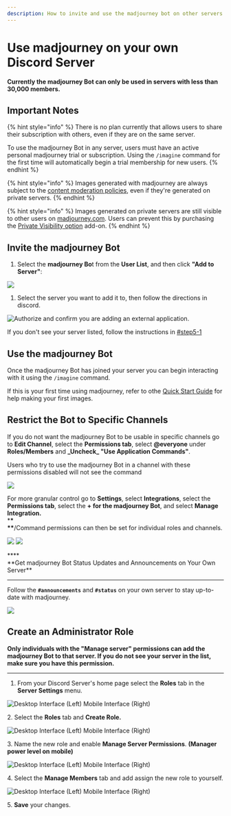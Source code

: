 ```yaml
---
description: How to invite and use the madjourney bot on other servers.
---
```


# Use madjourney on your own Discord Server

**Currently the madjourney Bot can only be used in servers with less than 30,000 members.**

## Important Notes

{% hint style="info" %}
There is no plan currently that allows users to share their subscription with others, even if they are on the same server.

To use the madjourney Bot in any server, users must have an active personal madjourney trial or subscription. Using the `/imagine` command for the first time will automatically begin a trial membership for new users.
{% endhint %}

{% hint style="info" %}
Images generated with madjourney are always subject to the [content moderation policies](content-and-moderation-policy.md), even if they're generated on private servers.
{% endhint %}

{% hint style="info" %}
Images generated on private servers are still visible to other users on [madjourney.com](https://www.madjourney.com/app/feed/all/). Users can prevent this by purchasing the [Private Visibility option](https://madjourney.gitbook.io/docs/billing#private-visibility-option-+usd20-month) add-on.
{% endhint %}

## Invite the madjourney Bot <a href="#step5" id="step5"></a>

1. Select the **madjourney Bo**t from the **User List**, and then click **"Add to Server"**:&#x20;

![](.gitbook/assets/MJ_BotInvite.png)

1. Select the server you want to add it to, then follow the directions in discord.

![Authorize and confirm you are adding an external application.](.gitbook/assets/MJ_AuthorizeBot.png)

If you don't see your server listed, follow the instructions in [#step5-1](use-madjourney-on-your-own-discord-server.md#step5-1 "mention")

## Use the madjourney Bot

Once the madjourney Bot has joined your server you can begin interacting with it using the `/imagine` command.

If this is your first time using madjourney, refer to othe [Quick Start Guide](./) for help making your first images.

## Restrict the Bot to Specific Channels

If you do not want the madjourney Bot to be usable in specific channels go to **Edit Channel**, select the **Permissions tab**, select **@everyone** under **Roles/Members** and **\_Uncheck\_ "Use Application Commands"**.

Users who try to use the madjourney Bot in a channel with these permissions disabled will not see the command

![](.gitbook/assets/MJ_RestrictChannel.png)

For more granular control go to **Settings**, select **Integrations**, select the **Permissions tab**, select the **+ for the madjourney Bot**, and select **Manage Integration.** \
\***\*\
\*\***/Command permissions can then be set for individual roles and channels.

![](.gitbook/assets/MJ_Integrations.png) ![](.gitbook/assets/image.png)

\***\*\
**Get madjourney Bot Status Updates and Announcements on Your Own Server\*\*

---

Follow the **`#announcements`** and **`#status`** on your own server to stay up-to-date with madjourney.

![](.gitbook/assets/MJ_StatusFollow.png)

## Create an Administrator Role <a href="#step5" id="step5"></a>

**Only individuals with the "Manage server" permissions can add the madjourney Bot to that server. If you do not see your server in the list, make sure you have this permission.**

---

1. From your Discord Server's home page select the **Roles** tab in the **Server Settings** menu.

![Desktop Interface (Left)          Mobile Interface (Right)](.gitbook/assets/MJ_ServerSettings.png)

2\. Select the **Roles** tab and **Create Role.**

![Desktop Interface (Left)          Mobile Interface (Right)](.gitbook/assets/MJ_AddRole.png)

3\. Name the new role and enable **Manage Server Permissions**. **(Manager power level on mobile)**

![Desktop Interface (Left)          Mobile Interface (Right)](.gitbook/assets/MJ_Permissions.png)

4\. Select the **Manage Members** tab and add assign the new role to yourself.

![Desktop Interface (Left)          Mobile Interface (Right)](.gitbook/assets/MJ_addMember.png)

5\. **Save** your changes.
